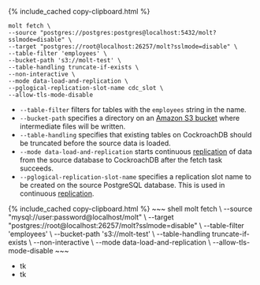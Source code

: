 {% include_cached copy-clipboard.html %}
~~~ shell
molt fetch \
--source "postgres://postgres:postgres@localhost:5432/molt?sslmode=disable" \
--target "postgres://root@localhost:26257/molt?sslmode=disable" \
--table-filter 'employees' \
--bucket-path 's3://molt-test' \
--table-handling truncate-if-exists \
--non-interactive \
--mode data-load-and-replication \
--pglogical-replication-slot-name cdc_slot \
--allow-tls-mode-disable
~~~

- `--table-filter` filters for tables with the `employees` string in the name.
- `--bucket-path` specifies a directory on an [Amazon S3 bucket](#data-path) where intermediate files will be written.
- `--table-handling` specifies that existing tables on CockroachDB should be truncated before the source data is loaded.
- `--mode data-load-and-replication` starts continuous [replication](#load-data-and-replicate-changes) of data from the source database to CockroachDB after the fetch task succeeds.
- `--pglogical-replication-slot-name` specifies a replication slot name to be created on the source PostgreSQL database. This is used in continuous [replication](#load-data-and-replicate-changes).
<!-- - `--cleanup` specifies that the intermediate files should be removed after the source data is loaded. -->

<section class="filter-content" markdown="1" data-scope="mysql">
{% include_cached copy-clipboard.html %}
~~~ shell
molt fetch \
--source "mysql://user:password@localhost/molt" \
--target "postgres://root@localhost:26257/molt?sslmode=disable" \
--table-filter 'employees' \
--bucket-path 's3://molt-test' \
--table-handling truncate-if-exists \
--non-interactive \
--mode data-load-and-replication \
--allow-tls-mode-disable
~~~

- tk
- tk
</section>